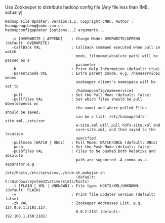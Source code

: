 Use Zookeeper to distribute hadoop config file (Any file less than 1MB, actually)

    Hadoop File Updater, Version:1.1, Copyright CMBC, Author : huangpengcheng@cmbc.com.cn
    hadoopconfigupdater [options...] arguments...
    
       -c [OVERWRITE | APPEND]    : Change Mode: OVERWRITE/APPEND (default: OVERWRITE)
       -callBack VAL              : Callback command executed when pull in watch
                                    mode, filename(absolute path) will be passed as a
                                    parameter
       -h                         : Print Help Information (default: true)
       -parentZnode VAL           : Extra parent znode, e.g, /nameservice1 means
                                    zookeeper client's namespace will be set to
                                    /hadoopconfig/nameservice1
       -pull                      : Set the Pull Mode (default: false)
       -pullfiles VAL             : Set which files should be pull down(depends on
                                    the name) and where pulled Files should be saved,
                                    can be a list: /etc/hadoop/hdfs-site.xml,./etc/cor
                                    e-site.xml will pull hdfs-site.xml and
                                    core-site.xml, and then saved to the location
                                    specified
       -pullmode [WATCH | ONCE]   : Pull Mode: WATCH/ONCE (default: ONCE)
       -push                      : Set the Push Mode (default: false)
       -pushfiles VAL             : Files to be pushed.Both Relative and absolute
                                    path are supported .A comma as a separator.e.g.
                                    /etc/hosts,/etc/services,./stub.sh,makejar.sh
                                    (default: C:\Windows\System32\drivers\etc/hosts)
       -t [PLAIN | XML | UNKNOWN] : File type: HOSTS/XML/UNKNOWN. (default: PLAIN)
       -v                         : Print file updater version (default: false)
       -zk VAL                    : Zookeeper Addresses List, e.g, 127.0.0.1:2181,127.
                                    0.0.2:2181 (default: 192.168.1.150:2181)

